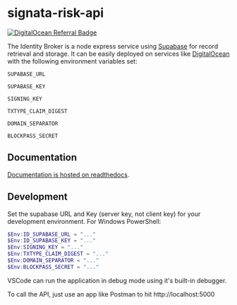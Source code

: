 # signata-risk-api

[![DigitalOcean Referral Badge](https://web-platforms.sfo2.cdn.digitaloceanspaces.com/WWW/Badge%201.svg)](https://www.digitalocean.com/?refcode=7802e11be119&utm_campaign=Referral_Invite&utm_medium=Referral_Program&utm_source=badge)

The Identity Broker is a node express service using [Supabase](supabase.com) for record retrieval and storage. It can be easily deployed on services like [DigitalOcean](https://m.do.co/c/7802e11be119) with the following environment variables set:

`SUPABASE_URL`

`SUPABASE_KEY`

`SIGNING_KEY`

`TXTYPE_CLAIM_DIGEST`

`DOMAIN_SEPARATOR`

`BLOCKPASS_SECRET`

## Documentation

[Documentation is hosted on readthedocs](https://docs.signata.net/en/latest/risk.html).

## Development

Set the supabase URL and Key (server key, not client key) for your development environment. For Windows PowerShell:

``` PowerShell
$Env:ID_SUPABASE_URL = "..."
$Env:ID_SUPABASE_KEY = "..."
$Env:SIGNING_KEY = "..."
$Env:TXTYPE_CLAIM_DIGEST = "..."
$Env:DOMAIN_SEPARATOR = "..."
$Env:BLOCKPASS_SECRET = "..."
```
VSCode can run the application in debug mode using it's built-in debugger.

To call the API, just use an app like Postman to hit http://localhost:5000
